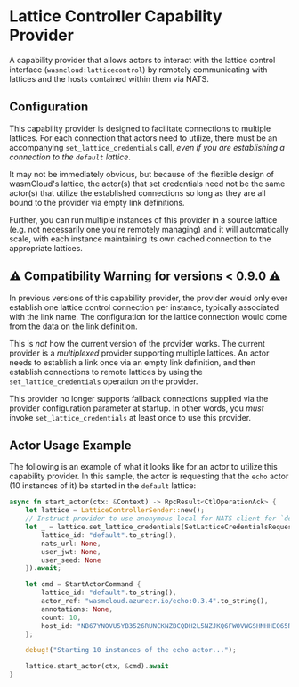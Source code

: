 # Lattice Controller Capability Provider

A capability provider that allows actors to interact with the lattice control interface (`wasmcloud:latticecontrol`) by
remotely communicating with lattices and the hosts contained within them via NATS.

## Configuration
This capability provider is designed to facilitate connections to multiple lattices. For each connection that actors need to utilize, there must be an accompanying `set_lattice_credentials` call, _even if you are establishing a connection to the `default` lattice_.

It may not be immediately obvious, but because of the flexible design of wasmCloud's lattice, the actor(s) that set credentials need not be the same actor(s) that utilize the established connections so long as they are all bound to the provider via empty link definitions.

Further, you can run multiple instances of this provider in a source lattice (e.g. not necessarily one you're remotely managing) and it will automatically scale, with each instance maintaining its own cached connection to the appropriate lattices.

## ⚠️ Compatibility Warning for versions < 0.9.0 ⚠️
In previous versions of this capability provider, the provider would only ever establish one lattice control connection per instance, typically associated with the link name. The configuration for the lattice connection would come from the data on the link definition.

This is _not_ how the current version of the provider works. The current provider is a _multiplexed_ provider supporting multiple lattices. An actor needs to establish a link once via an empty link definition, and then establish connections to remote lattices by using the `set_lattice_credentials` operation on the provider.

This provider no longer supports fallback connections supplied via the provider configuration parameter at startup. In other words, you _must_ invoke `set_lattice_credentials` at least once to use this provider.


## Actor Usage Example
The following is an example of what it looks like for an actor to utilize this capability provider. In this sample, the actor is requesting that the `echo` actor (10 instances of it) be started in the `default` lattice:

```rust
async fn start_actor(ctx: &Context) -> RpcResult<CtlOperationAck> {
    let lattice = LatticeControllerSender::new();
    // Instruct provider to use anonymous local for NATS client for `default` lattice
    let _ = lattice.set_lattice_credentials(SetLatticeCredentialsRequest {
        lattice_id: "default".to_string(),
        nats_url: None,
        user_jwt: None,
        user_seed: None
    }).await;

    let cmd = StartActorCommand {
        lattice_id: "default".to_string(),
        actor_ref: "wasmcloud.azurecr.io/echo:0.3.4".to_string(),
        annotations: None,
        count: 10,
        host_id: "NB67YNOVU5YB3526RUNCKNZBCQDH2L5NZJKQ6FWOVWGSHNHHEO65RP4A".to_string(),
    };

    debug!("Starting 10 instances of the echo actor...");

    lattice.start_actor(ctx, &cmd).await
}
```
